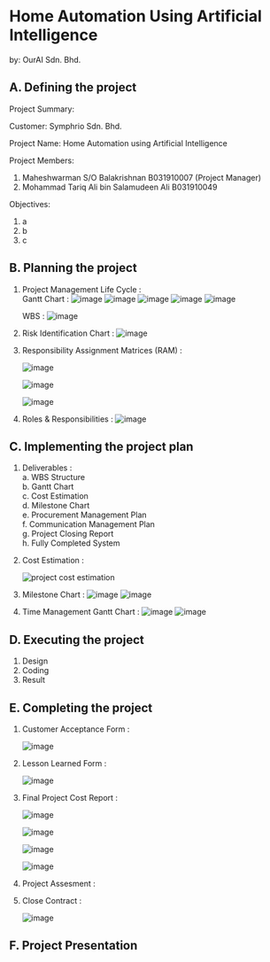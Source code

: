 # Home Automation Using Artificial Intelligence
by: OurAI Sdn. Bhd.       

## A. Defining the project
Project Summary:

Customer: Symphrio Sdn. Bhd.

Project Name: Home Automation using Artificial Intelligence

Project Members:
  1. Maheshwarman S/O Balakrishnan B031910007 (Project Manager) 
  2. Mohammad Tariq Ali bin Salamudeen Ali B031910049

Objectives:
  1. a
  2. b
  3. c

## B. Planning the project
1. Project Management Life Cycle : 
     <br/> Gantt Chart :
      ![image](https://user-images.githubusercontent.com/55396900/150244943-91a600ca-4b7b-431f-8e4e-bf13417bd84c.png)
      ![image](https://user-images.githubusercontent.com/55396900/150245025-39e26c13-0188-465b-ae98-eac34e58210e.png)
      ![image](https://user-images.githubusercontent.com/55396900/150245124-66a19166-92be-4309-a9b6-017a4de15f94.png)
      ![image](https://user-images.githubusercontent.com/55396900/150245170-bb86070c-ccd5-4916-9fbb-2929628de325.png)
      ![image](https://user-images.githubusercontent.com/55396900/150245214-f89dabf2-0b6c-4475-aa08-f6c05afb8294.png)

      WBS : 
      ![image](https://user-images.githubusercontent.com/55396900/150245323-52615dfb-77c0-4acb-aff6-6cad5612743b.png)


2. Risk Identification Chart : 
      ![image](https://user-images.githubusercontent.com/55396900/150245437-0ffb9564-7394-4fb3-bd5e-0000464e045b.png)

      
3. Responsibility Assignment Matrices (RAM) : 


      ![image](https://user-images.githubusercontent.com/55396900/150245547-32ef7db0-9272-4c33-ac34-f7152e1cfbd5.png)
      
      
      ![image](https://user-images.githubusercontent.com/55396900/150245604-a5e86ec6-a067-4e56-9d0e-94bbe410af46.png)
      
      
      ![image](https://user-images.githubusercontent.com/55396900/150245636-5881153a-e507-45db-859c-81dda0afe677.png)

      
     
4. Roles & Responsibilities : 
      ![image](https://user-images.githubusercontent.com/55396900/150245818-9bde0692-ffa8-4ace-ae54-1d65d2b0f614.png)











## C. Implementing the project plan

1. Deliverables : <br/>
   a. WBS Structure<br/>
   b. Gantt Chart<br/>
   c. Cost Estimation<br/>
   d. Milestone Chart<br/>
   e. Procurement Management Plan<br/>
   f. Communication Management Plan <br/>
   g. Project Closing Report <br/>
   h. Fully Completed System<br/>
   
2. Cost Estimation : 

      ![project cost estimation](https://user-images.githubusercontent.com/55396900/150246566-6877e386-330a-4a08-9cec-8e661b3e4fa7.jpg)

3. Milestone Chart : 
         ![image](https://user-images.githubusercontent.com/55396900/150247136-79ad84d5-61bb-4987-89fd-b396e24cd28e.png)
         ![image](https://user-images.githubusercontent.com/55396900/150247226-4ca5ac4e-47f5-4ff0-8cdb-30259ad6a802.png)

4. Time Management Gantt Chart : 
         ![image](https://user-images.githubusercontent.com/55396900/150247747-526f2713-df22-4500-8464-3eb58137aa7d.png)
         ![image](https://user-images.githubusercontent.com/55396900/150247611-ba78a533-0fa4-4d3a-a5af-c31f5116cf76.png)









## D. Executing the project
1. Design
2. Coding
3. Result


## E. Completing the project
1. Customer Acceptance Form : 

      ![image](https://user-images.githubusercontent.com/55396900/150163066-7d38c3d6-9f86-4917-9461-0e9fee3250cf.png)



2. Lesson Learned Form : 
      
      ![image](https://user-images.githubusercontent.com/55396900/150163376-fc3cd2fe-e897-4ff5-a148-aa64a0a4bcbf.png)




3. Final Project Cost Report : 



      ![image](https://user-images.githubusercontent.com/55396900/150164436-fe705afe-9819-4086-91d3-480366fb9352.png)



      ![image](https://user-images.githubusercontent.com/55396900/150164637-2311f0f4-8ab2-4ac9-a407-2e3a6f9d959d.png)



      ![image](https://user-images.githubusercontent.com/55396900/150164861-a6c90446-8b99-45b1-b860-b7fc363b7d49.png)



      ![image](https://user-images.githubusercontent.com/55396900/150165214-b0d69461-4ddb-46e7-b81d-fd6930707f24.png)

5. Project Assesment :
6. Close Contract : 

      ![image](https://user-images.githubusercontent.com/55396900/150162653-fe0a0f64-5848-42f6-ba1e-b1759a3ee285.png)









## F. Project Presentation
